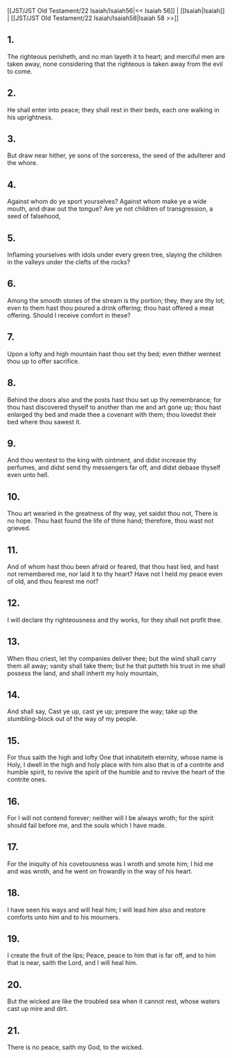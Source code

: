 [[JST/JST Old Testament/22 Isaiah/Isaiah56|<< Isaiah 56]] | [[Isaiah|Isaiah]] | [[JST/JST Old Testament/22 Isaiah/Isaiah58|Isaiah 58 >>]]
## 1.
The righteous perisheth, and no man layeth it to heart; and merciful men are taken away, none considering that the righteous is taken away from the evil to come.
## 2.
He shall enter into peace; they shall rest in their beds, each one walking in his uprightness.
## 3.
But draw near hither, ye sons of the sorceress, the seed of the adulterer and the whore.
## 4.
Against whom do ye sport yourselves? Against whom make ye a wide mouth, and draw out the tongue? Are ye not children of transgression, a seed of falsehood,
## 5.
Inflaming yourselves with idols under every green tree, slaying the children in the valleys under the clefts of the rocks?
## 6.
Among the smooth stones of the stream is thy portion; they, they are thy lot; even to them hast thou poured a drink offering; thou hast offered a meat offering. Should I receive comfort in these?
## 7.
Upon a lofty and high mountain hast thou set thy bed; even thither wentest thou up to offer sacrifice.
## 8.
Behind the doors also and the posts hast thou set up thy remembrance; for thou hast discovered thyself to another than me and art gone up; thou hast enlarged thy bed and made thee a covenant with them; thou lovedst their bed where thou sawest it.
## 9.
And thou wentest to the king with ointment, and didst increase thy perfumes, and didst send thy messengers far off, and didst debase thyself even unto hell.
## 10.
Thou art wearied in the greatness of thy way, yet saidst thou not, There is no hope. Thou hast found the life of thine hand; therefore, thou wast not grieved.
## 11.
And of whom hast thou been afraid or feared, that thou hast lied, and hast not remembered me, nor laid it to thy heart? Have not I held my peace even of old, and thou fearest me not?
## 12.
I will declare thy righteousness and thy works, for they shall not profit thee.
## 13.
When thou criest, let thy companies deliver thee; but the wind shall carry them all away; vanity shall take them; but he that putteth his trust in me shall possess the land, and shall inherit my holy mountain,
## 14.
And shall say, Cast ye up, cast ye up; prepare the way; take up the stumbling-block out of the way of my people.
## 15.
For thus saith the high and lofty One that inhabiteth eternity, whose name is Holy, I dwell in the high and holy place with him also that is of a contrite and humble spirit, to revive the spirit of the humble and to revive the heart of the contrite ones.
## 16.
For I will not contend forever; neither will I be always wroth; for the spirit should fail before me, and the souls which I have made.
## 17.
For the iniquity of his covetousness was I wroth and smote him; I hid me and was wroth, and he went on frowardly in the way of his heart.
## 18.
I have seen his ways and will heal him; I will lead him also and restore comforts unto him and to his mourners.
## 19.
I create the fruit of the lips; Peace, peace to him that is far off, and to him that is near, saith the Lord, and I will heal him.
## 20.
But the wicked are like the troubled sea when it cannot rest, whose waters cast up mire and dirt.
## 21.
There is no peace, saith my God, to the wicked.

